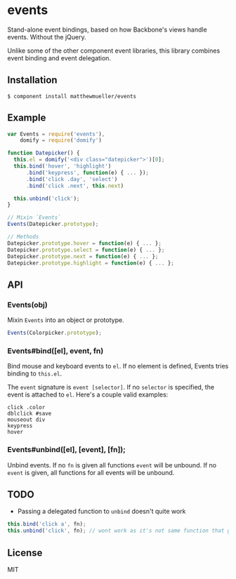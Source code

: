 # events

Stand-alone event bindings, based on how Backbone's views handle events. Without the jQuery.

Unlike some of the other component event libraries, this library combines event binding and event delegation.

## Installation

    $ component install matthewmueller/events

## Example

```js
var Events = require('events'),
    domify = require('domify')

function Datepicker() {
  this.el = domify('<div class="datepicker">')[0];
  this.bind('hover', 'highlight')
      .bind('keypress', function(e) { ... });
      .bind('click .day', 'select')
      .bind('click .next', this.next)

  this.unbind('click');
}

// Mixin `Events`
Events(Datepicker.prototype);

// Methods
Datepicker.prototype.hover = function(e) { ... };
Datepicker.prototype.select = function(e) { ... };
Datepicker.prototype.next = function(e) { ... };
Datepicker.prototype.highlight = function(e) { ... };
```

## API

### Events(obj)

Mixin `Events` into an object or prototype.

```js
Events(Colorpicker.prototype);
```

### Events#bind([el], event, fn)

Bind mouse and keyboard events to `el`. If no element is defined, Events tries binding to `this.el`.

The `event` signature is `event [selector]`. If no `selector` is specified, the event is attached to `el`. Here's a couple valid examples:

```
click .color
dblclick #save
mouseout div
keypress
hover
```

### Events#unbind([el], [event], [fn]);

Unbind events. If no `fn` is given all functions `event` will be unbound. If no `event` is given, all  functions for all events will be unbound.

## TODO

* Passing a delegated function to `unbind` doesn't quite work

```js
this.bind('click a', fn);
this.unbind('click', fn); // wont work as it's not same function that gets attached.
```

## License

  MIT
